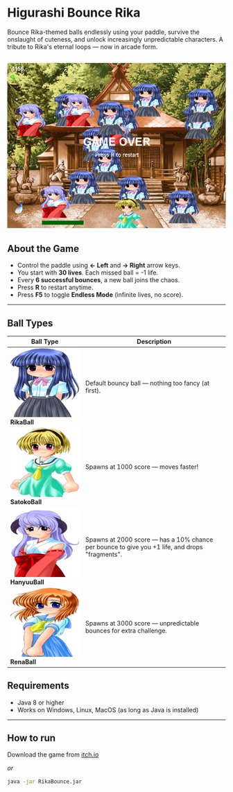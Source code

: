 # Higurashi Bounce Rika

Bounce Rika-themed balls endlessly using your paddle, survive the onslaught of cuteness, and unlock increasingly unpredictable characters. A tribute to Rika's eternal loops — now in arcade form.

![](screenshots/shot02.png)
---

## About the Game

- Control the paddle using **← Left** and **→ Right** arrow keys.
- You start with **30 lives**. Each missed ball = -1 life.
- Every **6 successful bounces**, a new ball joins the chaos.
- Press **R** to restart anytime.
- Press **F5** to toggle **Endless Mode** (infinite lives, no score).

---

## Ball Types

| Ball Type     | Description |
|---------------|-------------|
| ![Rika](src/res/rikaball.png) **RikaBall**  | Default bouncy ball — nothing too fancy (at first). |
| ![Satoko](src/res/satokoball.png) **SatokoBall**| Spawns at 1000 score — moves faster! |
| ![Hanyuu](src/res/hanyuuball.png) **HanyuuBall**| Spawns at 2000 score — has a 10% chance per bounce to give you +1 life, and drops "fragments". |
| ![Rena](src/res/renaball.png) **RenaBall**  | Spawns at 3000 score — unpredictable bounces for extra challenge. |

## Requirements
- Java 8 or higher
- Works on Windows, Linux, MacOS (as long as Java is installed)

---

## How to run

Download the game from [itch.io](https://uranyuke235.itch.io/higurashi-bounce-rika)

*or*

```bash
java -jar RikaBounce.jar
```